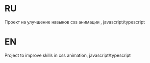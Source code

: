 # RU
Проект на улучшение навыков css анимации , javascript/typescript
# EN
Project to improve skills in css animation, javascript/typescript